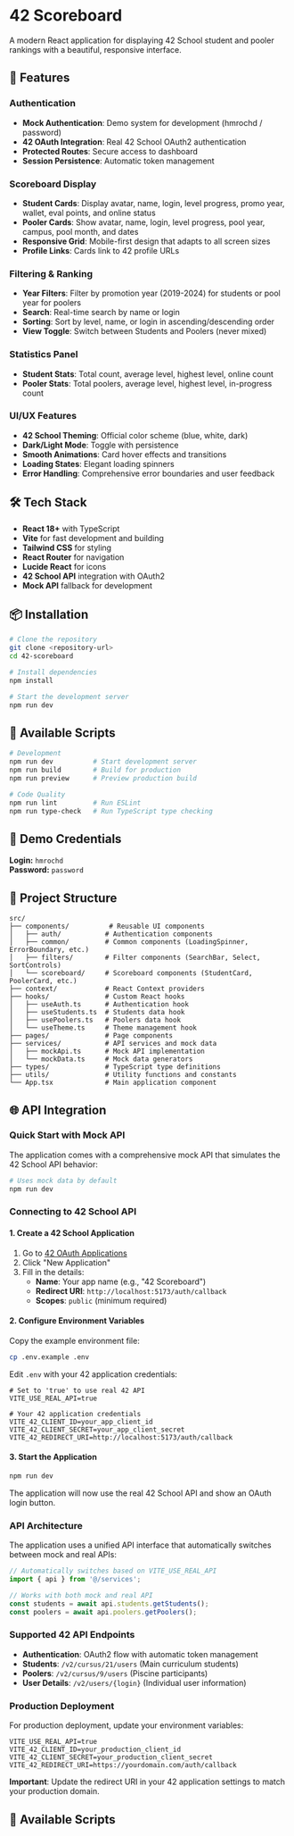 # 42 Scoreboard

A modern React application for displaying 42 School student and pooler rankings with a beautiful, responsive interface.

## 🚀 Features

### Authentication
- **Mock Authentication**: Demo system for development (hmrochd / password)
- **42 OAuth Integration**: Real 42 School OAuth2 authentication
- **Protected Routes**: Secure access to dashboard
- **Session Persistence**: Automatic token management

### Scoreboard Display
- **Student Cards**: Display avatar, name, login, level progress, promo year, wallet, eval points, and online status
- **Pooler Cards**: Show avatar, name, login, level progress, pool year, campus, pool month, and dates
- **Responsive Grid**: Mobile-first design that adapts to all screen sizes
- **Profile Links**: Cards link to 42 profile URLs

### Filtering & Ranking
- **Year Filters**: Filter by promotion year (2019-2024) for students or pool year for poolers
- **Search**: Real-time search by name or login
- **Sorting**: Sort by level, name, or login in ascending/descending order
- **View Toggle**: Switch between Students and Poolers (never mixed)

### Statistics Panel
- **Student Stats**: Total count, average level, highest level, online count
- **Pooler Stats**: Total poolers, average level, highest level, in-progress count

### UI/UX Features
- **42 School Theming**: Official color scheme (blue, white, dark)
- **Dark/Light Mode**: Toggle with persistence
- **Smooth Animations**: Card hover effects and transitions
- **Loading States**: Elegant loading spinners
- **Error Handling**: Comprehensive error boundaries and user feedback

## 🛠 Tech Stack

- **React 18+** with TypeScript
- **Vite** for fast development and building
- **Tailwind CSS** for styling
- **React Router** for navigation
- **Lucide React** for icons
- **42 School API** integration with OAuth2
- **Mock API** fallback for development

## 📦 Installation

```bash
# Clone the repository
git clone <repository-url>
cd 42-scoreboard

# Install dependencies
npm install

# Start the development server
npm run dev
```

## 🔧 Available Scripts

```bash
# Development
npm run dev          # Start development server
npm run build        # Build for production
npm run preview      # Preview production build

# Code Quality
npm run lint         # Run ESLint
npm run type-check   # Run TypeScript type checking
```

## 🎯 Demo Credentials

**Login:** `hmrochd`  
**Password:** `password`

## 📁 Project Structure

```
src/
├── components/          # Reusable UI components
│   ├── auth/           # Authentication components
│   ├── common/         # Common components (LoadingSpinner, ErrorBoundary, etc.)
│   ├── filters/        # Filter components (SearchBar, Select, SortControls)
│   └── scoreboard/     # Scoreboard components (StudentCard, PoolerCard, etc.)
├── context/            # React Context providers
├── hooks/              # Custom React hooks
│   ├── useAuth.ts      # Authentication hook
│   ├── useStudents.ts  # Students data hook
│   ├── usePoolers.ts   # Poolers data hook
│   └── useTheme.ts     # Theme management hook
├── pages/              # Page components
├── services/           # API services and mock data
│   ├── mockApi.ts      # Mock API implementation
│   └── mockData.ts     # Mock data generators
├── types/              # TypeScript type definitions
├── utils/              # Utility functions and constants
└── App.tsx             # Main application component
```

## 🌐 API Integration

### Quick Start with Mock API
The application comes with a comprehensive mock API that simulates the 42 School API behavior:

```bash
# Uses mock data by default
npm run dev
```

### Connecting to 42 School API

#### 1. Create a 42 School Application
1. Go to [42 OAuth Applications](https://profile.intra.42.fr/oauth/applications)
2. Click "New Application"
3. Fill in the details:
   - **Name**: Your app name (e.g., "42 Scoreboard")
   - **Redirect URI**: `http://localhost:5173/auth/callback`
   - **Scopes**: `public` (minimum required)

#### 2. Configure Environment Variables
Copy the example environment file:
```bash
cp .env.example .env
```

Edit `.env` with your 42 application credentials:
```env
# Set to 'true' to use real 42 API
VITE_USE_REAL_API=true

# Your 42 application credentials
VITE_42_CLIENT_ID=your_app_client_id
VITE_42_CLIENT_SECRET=your_app_client_secret
VITE_42_REDIRECT_URI=http://localhost:5173/auth/callback
```

#### 3. Start the Application
```bash
npm run dev
```

The application will now use the real 42 School API and show an OAuth login button.

### API Architecture

The application uses a unified API interface that automatically switches between mock and real APIs:

```typescript
// Automatically switches based on VITE_USE_REAL_API
import { api } from '@/services';

// Works with both mock and real API
const students = await api.students.getStudents();
const poolers = await api.poolers.getPoolers();
```

### Supported 42 API Endpoints

- **Authentication**: OAuth2 flow with automatic token management
- **Students**: `/v2/cursus/21/users` (Main curriculum students)
- **Poolers**: `/v2/cursus/9/users` (Piscine participants)
- **User Details**: `/v2/users/{login}` (Individual user information)

### Production Deployment

For production deployment, update your environment variables:

```env
VITE_USE_REAL_API=true
VITE_42_CLIENT_ID=your_production_client_id
VITE_42_CLIENT_SECRET=your_production_client_secret
VITE_42_REDIRECT_URI=https://yourdomain.com/auth/callback
```

**Important**: Update the redirect URI in your 42 application settings to match your production domain.

## 🔧 Available Scripts